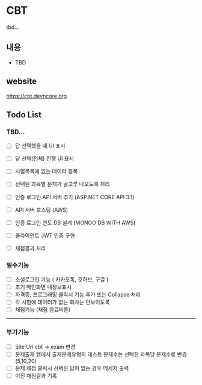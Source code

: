 # CBT 
tbd...

## 내용
- TBD

## website
https://cbt.devncore.org

## Todo List
### TBD...
- [ ] 답 선택했을 때 UI 표시
- [ ] 답 선택(전체) 진행 UI 표시
- [ ] 시험목록에 없는 데이터 등록
- [ ] 선택된 과목별 문제가 골고루 나오도록 처리
- [ ] 인증 로그인 API 서버 추가 (ASP.NET CORE API 3.1)
- [ ] API 서버 호스팅 (AWS)
- [ ] 인증 로그인 연도 DB 설계 (MONGO DB WITH AWS)
- [ ] 클라이언트 JWT 인증 구현
- [ ] 채점결과 처리



### 필수기능
- [ ]  소셜로그인 기능 ( 카카오톡, 깃허브, 구글 )
- [ ]  초기 메인화면 내정보표시 
- [ ]  자격증, 프로그래밍 클릭시 기능 추가 또는 Collapse 처리
- [ ]  각 시험에 데이터가 없는 회차는 안보이도록
- [ ]  채점기능 (채점 완료버튼)

------
### 부가기능
- [ ]  Site Url cbt -> exam 변경
- [ ]  문제출제 탭에서 출제문제유형의 테스트 문제수는 선택한 과목당 문제수로 변경 (5,10,20)
- [ ]  문제 채점 클릭시 선택된 답이 없는 경우 메세지 출력
- [ ]  이전 채점결과 기록
